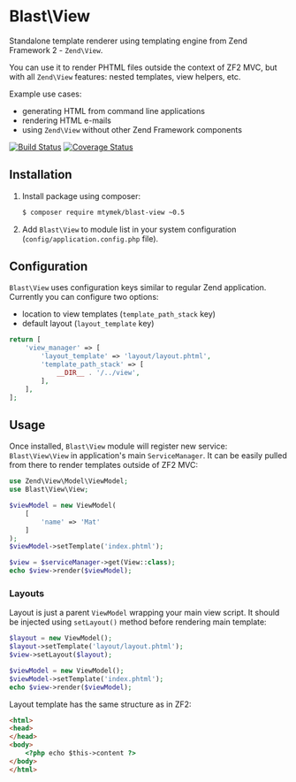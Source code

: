 Blast\View
==========

Standalone template renderer using templating engine from Zend Framework 2 - `Zend\View`.

You can use it to render PHTML files outside the context of ZF2 MVC, but with all `Zend\View` features: nested 
templates, view helpers, etc.

Example use cases:

- generating HTML from command line applications
- rendering HTML e-mails
- using `Zend\View` without other Zend Framework components

[![Build Status](https://travis-ci.org/mtymek/blast-view.svg?branch=master)](https://travis-ci.org/mtymek/blast-view)
[![Coverage Status](https://coveralls.io/repos/mtymek/blast-view/badge.svg?branch=master&service=github)](https://coveralls.io/github/mtymek/blast-view?branch=master)


Installation
------------

1. Install package using composer:

    ```bash
    $ composer require mtymek/blast-view ~0.5
    ```

2. Add `Blast\View` to module list in your system configuration (`config/application.config.php` file).
  
Configuration
-------------

`Blast\View` uses configuration keys similar to regular Zend application. Currently you can configure two
 options:

* location to view templates (`template_path_stack` key)
* default layout (`layout_template` key)

```php
return [
    'view_manager' => [
        'layout_template' => 'layout/layout.phtml',
        'template_path_stack' => [
            __DIR__ . '/../view',
        ],
    ],
];
```
  
Usage
-----

Once installed, `Blast\View` module will register new service: `Blast\View\View` in application's main
`ServiceManager`. It can be easily pulled from there to render templates outside of ZF2 MVC:  

```php
use Zend\View\Model\ViewModel;
use Blast\View\View;

$viewModel = new ViewModel(
    [
        'name' => 'Mat'
    ]
);
$viewModel->setTemplate('index.phtml');

$view = $serviceManager->get(View::class);
echo $view->render($viewModel);

```

### Layouts

Layout is just a parent `ViewModel` wrapping your main view script. It should be injected using `setLayout()` method
before rendering main template:

```php
$layout = new ViewModel();
$layout->setTemplate('layout/layout.phtml');
$view->setLayout($layout);

$viewModel = new ViewModel();
$viewModel->setTemplate('index.phtml');
echo $view->render($viewModel);
```

Layout template has the same structure as in ZF2:

```html
<html>
<head>
</head>
<body>
    <?php echo $this->content ?>
</body>
</html>
```
